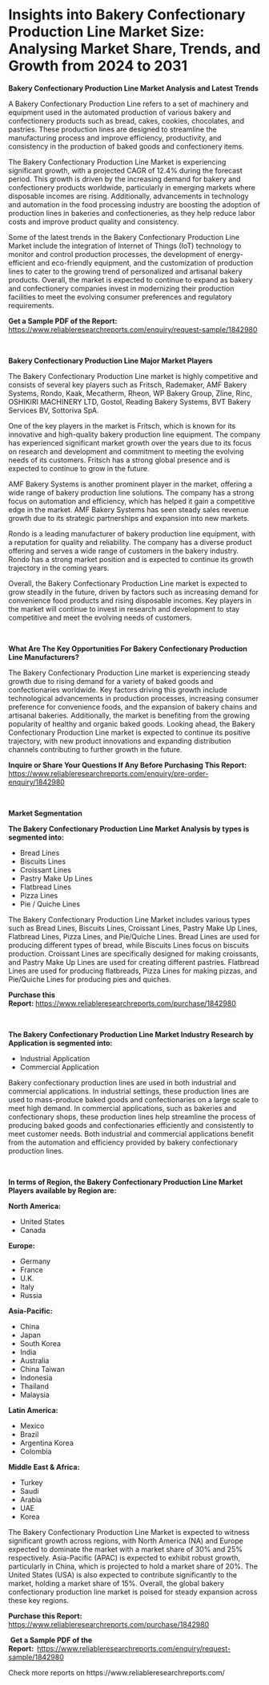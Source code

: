 <p><h1>Insights into Bakery Confectionary Production Line Market Size: Analysing Market Share, Trends, and Growth from 2024 to 2031</h1></p><p><strong>Bakery Confectionary Production Line Market Analysis and Latest Trends</strong></p>
<p><p>A Bakery Confectionary Production Line refers to a set of machinery and equipment used in the automated production of various bakery and confectionery products such as bread, cakes, cookies, chocolates, and pastries. These production lines are designed to streamline the manufacturing process and improve efficiency, productivity, and consistency in the production of baked goods and confectionery items.</p><p>The Bakery Confectionary Production Line Market is experiencing significant growth, with a projected CAGR of 12.4% during the forecast period. This growth is driven by the increasing demand for bakery and confectionery products worldwide, particularly in emerging markets where disposable incomes are rising. Additionally, advancements in technology and automation in the food processing industry are boosting the adoption of production lines in bakeries and confectioneries, as they help reduce labor costs and improve product quality and consistency.</p><p>Some of the latest trends in the Bakery Confectionary Production Line Market include the integration of Internet of Things (IoT) technology to monitor and control production processes, the development of energy-efficient and eco-friendly equipment, and the customization of production lines to cater to the growing trend of personalized and artisanal bakery products. Overall, the market is expected to continue to expand as bakery and confectionery companies invest in modernizing their production facilities to meet the evolving consumer preferences and regulatory requirements.</p></p>
<p><strong>Get a Sample PDF of the Report:&nbsp;</strong> <a href="https://www.reliableresearchreports.com/enquiry/request-sample/1842980">https://www.reliableresearchreports.com/enquiry/request-sample/1842980</a></p>
<p>&nbsp;</p>
<p><strong>Bakery Confectionary Production Line Major Market Players</strong></p>
<p><p>The Bakery Confectionary Production Line market is highly competitive and consists of several key players such as Fritsch, Rademaker, AMF Bakery Systems, Rondo, Kaak, Mecatherm, Rheon, WP Bakery Group, Zline, Rinc, OSHIKIRI MACHINERY LTD, Gostol, Reading Bakery Systems, BVT Bakery Services BV, Sottoriva SpA.</p><p>One of the key players in the market is Fritsch, which is known for its innovative and high-quality bakery production line equipment. The company has experienced significant market growth over the years due to its focus on research and development and commitment to meeting the evolving needs of its customers. Fritsch has a strong global presence and is expected to continue to grow in the future.</p><p>AMF Bakery Systems is another prominent player in the market, offering a wide range of bakery production line solutions. The company has a strong focus on automation and efficiency, which has helped it gain a competitive edge in the market. AMF Bakery Systems has seen steady sales revenue growth due to its strategic partnerships and expansion into new markets.</p><p>Rondo is a leading manufacturer of bakery production line equipment, with a reputation for quality and reliability. The company has a diverse product offering and serves a wide range of customers in the bakery industry. Rondo has a strong market position and is expected to continue its growth trajectory in the coming years.</p><p>Overall, the Bakery Confectionary Production Line market is expected to grow steadily in the future, driven by factors such as increasing demand for convenience food products and rising disposable incomes. Key players in the market will continue to invest in research and development to stay competitive and meet the evolving needs of customers.</p></p>
<p>&nbsp;</p>
<p><strong>What Are The Key Opportunities For Bakery Confectionary Production Line Manufacturers?</strong></p>
<p><p>The Bakery Confectionary Production Line market is experiencing steady growth due to rising demand for a variety of baked goods and confectionaries worldwide. Key factors driving this growth include technological advancements in production processes, increasing consumer preference for convenience foods, and the expansion of bakery chains and artisanal bakeries. Additionally, the market is benefiting from the growing popularity of healthy and organic baked goods. Looking ahead, the Bakery Confectionary Production Line market is expected to continue its positive trajectory, with new product innovations and expanding distribution channels contributing to further growth in the future.</p></p>
<p><strong>Inquire or Share Your Questions If Any Before Purchasing This Report:</strong> <a href="https://www.reliableresearchreports.com/enquiry/pre-order-enquiry/1842980">https://www.reliableresearchreports.com/enquiry/pre-order-enquiry/1842980</a></p>
<p>&nbsp;</p>
<p><strong>Market Segmentation</strong></p>
<p><strong>The Bakery Confectionary Production Line Market Analysis by types is segmented into:</strong></p>
<p><ul><li>Bread Lines</li><li>Biscuits Lines</li><li>Croissant Lines</li><li>Pastry Make Up Lines</li><li>Flatbread Lines</li><li>Pizza Lines</li><li>Pie / Quiche Lines</li></ul></p>
<p><p>The Bakery Confectionary Production Line Market includes various types such as Bread Lines, Biscuits Lines, Croissant Lines, Pastry Make Up Lines, Flatbread Lines, Pizza Lines, and Pie/Quiche Lines. Bread Lines are used for producing different types of bread, while Biscuits Lines focus on biscuits production. Croissant Lines are specifically designed for making croissants, and Pastry Make Up Lines are used for creating different pastries. Flatbread Lines are used for producing flatbreads, Pizza Lines for making pizzas, and Pie/Quiche Lines for producing pies and quiches.</p></p>
<p><strong>Purchase this Report:&nbsp;</strong><a href="https://www.reliableresearchreports.com/purchase/1842980">https://www.reliableresearchreports.com/purchase/1842980</a></p>
<p>&nbsp;</p>
<p><strong>The Bakery Confectionary Production Line Market Industry Research by Application is segmented into:</strong></p>
<p><ul><li>Industrial Application</li><li>Commercial Application</li></ul></p>
<p><p>Bakery confectionary production lines are used in both industrial and commercial applications. In industrial settings, these production lines are used to mass-produce baked goods and confectionaries on a large scale to meet high demand. In commercial applications, such as bakeries and confectionary shops, these production lines help streamline the process of producing baked goods and confectionaries efficiently and consistently to meet customer needs. Both industrial and commercial applications benefit from the automation and efficiency provided by bakery confectionary production lines.</p></p>
<p>&nbsp;</p>
<p><strong>In terms of Region, the Bakery Confectionary Production Line Market Players available by Region are:</strong></p>
<p>
    <p> <strong> North America: </strong>
        <ul>
            <li>United States</li>
            <li>Canada</li>
        </ul>
        </p> 
    <p> <strong> Europe: </strong>
        <ul>
            <li>Germany</li>
            <li>France</li>
            <li>U.K.</li>
            <li>Italy</li>
            <li>Russia</li>
        </ul>
        </p> 
    <p> <strong> Asia-Pacific: </strong>
        <ul>
            <li>China</li>
            <li>Japan</li>
            <li>South Korea</li>
            <li>India</li>
            <li>Australia</li>
            <li>China Taiwan</li>
            <li>Indonesia</li>
            <li>Thailand</li>
            <li>Malaysia</li>
        </ul>
        </p> 
    <p> <strong> Latin America: </strong>
        <ul>
            <li>Mexico</li>
            <li>Brazil</li>
            <li>Argentina Korea</li>
            <li>Colombia</li>
        </ul>
        </p> 
    <p> <strong> Middle East & Africa: </strong>
        <ul>
            <li>Turkey</li>
            <li>Saudi</li>
            <li>Arabia</li>
            <li>UAE</li>
            <li>Korea</li>
        </ul>
    </p>
    </p>
<p><p>The Bakery Confectionary Production Line Market is expected to witness significant growth across regions, with North America (NA) and Europe expected to dominate the market with a market share of 30% and 25% respectively. Asia-Pacific (APAC) is expected to exhibit robust growth, particularly in China, which is projected to hold a market share of 20%. The United States (USA) is also expected to contribute significantly to the market, holding a market share of 15%. Overall, the global bakery confectionary production line market is poised for steady expansion across these key regions.</p></p>
<p><strong>Purchase this Report: </strong><a href="https://www.reliableresearchreports.com/purchase/1842980">https://www.reliableresearchreports.com/purchase/1842980</a></p>
<p>&nbsp;<strong>Get a Sample PDF of the Report:&nbsp;&nbsp;</strong><a href="https://www.reliableresearchreports.com/enquiry/request-sample/1842980">https://www.reliableresearchreports.com/enquiry/request-sample/1842980</a></p>
<p><strong></strong></p>
<p>Check more reports on https://www.reliableresearchreports.com/</p>